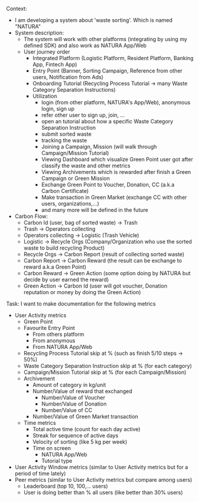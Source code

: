 Context: 
- I am developing a system about 'waste sorting'. Which is named "NATURA" 
- System description: 
  - The system will work with other platforms (integrating by using my defined SDK) and also work as NATURA App/Web
  - User journey order
    - Integrated Platform (Logistic Platform, Resident Platform, Banking App, Fintech App)
    - Entry Point (Banner, Sorting Campaign, Reference from other users, Notification from Ads)
    - Onboarding Tutorial (Recycling Process Tutorial -> many Waste Category Separation Instructions)
    - Utilization
      - login (from other platform, NATURA's App/Web), anonymous login, sign up
      - refer other user to sign up, join, ...
      - open an tutorial about how a specific Waste Category Separation Instruction
      - submit sorted waste
      - tracking the waste
      - Joining a Campaign, Mission (will walk through Campaign/Mission Tutorial)
      - Viewing Dashboard which visualize Green Point user got after classify the waste and other metrics
      - Viewing Archivements which is rewarded after finish a Green Campaign or Green Mission
      - Exchange Green Point to Voucher, Donation, CC (a.k.a Carbon Certificate)
      - Make transaction in Green Market (exchange CC with other users, organizations,...)
      - and many more will be defined in the future
- Carbon Flow:
  - Carbon Id (user, bag of sorted waste) -> Trash
  - Trash -> Operators collecting
  - Operators collecting -> Logistic (Trash Vehicle)
  - Logistic -> Recycle Orgs (Company/Organization who use the sorted waste to build recycling Product)
  - Recycle Orgs -> Carbon Report (result of collecting sorted waste)
  - Carbon Report -> Carbon Reward (the result can be exchange to reward a.k.a Green Point)
  - Carbon Reward -> Green Action (some option doing by NATURA but decide by user earned the reward)
  - Green Action -> Carbon Id (user will got voucher, Donation reputation or money by doing the Green Action)

Task: I want to make documentation for the following metrics
- User Activity metrics
  - Green Point
  - Favourite Entry Point
    - From others platform
    - From anonymous
    - From NATURA App/Web
  - Recycling Process Tutorial skip at % (such as finish 5/10 steps -> 50%)
  - Waste Category Separation Instruction skip at % (for each category)
  - Campaign/Mission Tutorial skip at % (for each Campaign/Mission)
  - Archivement
    - Amount of category in kg/unit
    - Number/Value of reward that exchanged
      - Number/Value of Voucher
      - Number/Value of Donation
      - Number/Value of CC
    - Number/Value of Green Market transaction
  - Time metrics
    - Total active time (count for each day active)
    - Streak for sequence of active days
    - Velocity of sorting (like 5 kg per week)
    - Time on screen
      - NATURA App/Web
      - Tutorial type
- User Activity Window metrics (similar to User Activity metrics but for a period of time lately)
- Peer metrics (similar to User Activity metrics but compare among users)
  - Leaderboard (top 10, 100,... users)
  - User is doing better than % all users (like better than 30% users)
